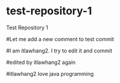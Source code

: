 # test-repository-1
Test Repository 1

#Let me add a new comment to test commit

#I am itlawhang2. I try to edit it and commit



#edited by itlawhang2 again


#itlawhang2 love java programming